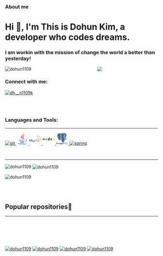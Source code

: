 ### About me

<h1 align="left">Hi 👋, I'm This is Dohun Kim, a developer who codes dreams.</h1>
<h3 align="left">I am workin with the mission of change the world a better than yesterday! </h3>

<p align="left"> <img src="https://komarev.com/ghpvc/?username=dohun1109&label=Profile%20views&color=0e75b6&style=flat" alt="dohun1109" /> 
<a href="https://github.com/dohun1109">
    <img align="right" src="https://github.com/dohun1109/dohun1109/assets/108252423/c84b76c4-6771-4b78-bf6c-188ad2bd150e" width="200"/>
  </a></p>

<h3 align="left">Connect with me:</h3>
<p align="left">
<a href="https://instagram.com/dh._.n1109k" target="blank"><img align="center" src="https://raw.githubusercontent.com/rahuldkjain/github-profile-readme-generator/master/src/images/icons/Social/instagram.svg" alt="dh._.n1109k" height="30" width="40" /></a>
</p>
</br>
<br>

<h3 align="left">Languages and Tools:</h3>
<hr>
<p align="left"> <a href="https://git-scm.com/" target="_blank" rel="noreferrer"> <img src="https://www.vectorlogo.zone/logos/git-scm/git-scm-icon.svg" alt="git" width="40" height="40"/> </a> <a href="https://www.java.com" target="_blank" rel="noreferrer"> <img src="https://raw.githubusercontent.com/devicons/devicon/master/icons/java/java-original.svg" alt="java" width="40" height="40"/> </a> <a href="https://www.mysql.com/" target="_blank" rel="noreferrer"> <img src="https://raw.githubusercontent.com/devicons/devicon/master/icons/mysql/mysql-original-wordmark.svg" alt="mysql" width="40" height="40"/> </a> <a href="https://nodejs.org" target="_blank" rel="noreferrer"> <img src="https://raw.githubusercontent.com/devicons/devicon/master/icons/nodejs/nodejs-original-wordmark.svg" alt="nodejs" width="40" height="40"/> </a> <a href="https://www.postgresql.org" target="_blank" rel="noreferrer"> <img src="https://raw.githubusercontent.com/devicons/devicon/master/icons/postgresql/postgresql-original-wordmark.svg" alt="postgresql" width="40" height="40"/> </a> <a href="https://spring.io/" target="_blank" rel="noreferrer"> <img src="https://www.vectorlogo.zone/logos/springio/springio-icon.svg" alt="spring" width="40" height="40"/> </a> </p>
<br>
<hr>
<p><img align="left" src="https://github-readme-stats.vercel.app/api/top-langs?username=dohun1109&show_icons=true&locale=en&layout=compact&theme=outrun" alt="dohun1109" /></p>

<p>&nbsp;<img align="center" src="https://github-readme-stats.vercel.app/api?username=dohun1109&show_icons=true&locale=en&theme=outrun" alt="dohun1109" /></p>

<p><img align="center" src="https://github-readme-streak-stats.herokuapp.com/?user=dohun1109&theme=outrun" alt="dohun1109" /></p>
</br>
</br>
<h2>Popular repositories👋</h2>
<hr>
</br>
</br>
</br>
</br>

<p><a href="https://github.com/dohun1109/Capston2023"><img align="center" src="https://github-readme-stats.vercel.app/api/pin/?username=dohun1109&repo=Capston2023&theme=synthwave" alt="dohun1109"/></a>
    <a href="https://github.com/dohun1109/ITshirt"><img align="center" src="https://github-readme-stats.vercel.app/api/pin/?username=dohun1109&repo=ITshirt&theme=synthwave" alt="dohun1109"/></a>
    <a href="https://github.com/dohun1109/SpringStudy"><img align="center" src="https://github-readme-stats.vercel.app/api/pin/?username=dohun1109&repo=SpringStudy&theme=synthwave" alt="dohun1109"/></a>
    <a href="https://github.com/dohun1109/HTML-CSS"><img align="center" src="https://github-readme-stats.vercel.app/api/pin/?username=dohun1109&repo=HTML-CSS&theme=synthwave" alt="dohun1109"/></a>
</p> 

</br></br></br></br>


